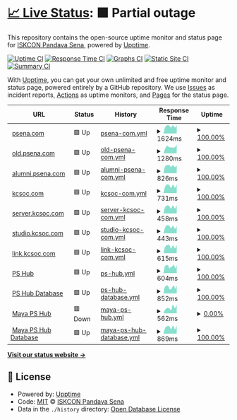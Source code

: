# [📈 Live Status](https://uptime.psena.com): <!--live status--> **🟧 Partial outage**

This repository contains the open-source uptime monitor and status page for [ISKCON Pandava Sena](https://uptime.psena.com), powered by [Upptime](https://github.com/upptime/upptime).

[![Uptime CI](https://github.com/koj-co/upptime/workflows/Uptime%20CI/badge.svg)](https://github.com/koj-co/upptime/actions?query=workflow%3A%22Uptime+CI%22)
[![Response Time CI](https://github.com/koj-co/upptime/workflows/Response%20Time%20CI/badge.svg)](https://github.com/koj-co/upptime/actions?query=workflow%3A%22Response+Time+CI%22)
[![Graphs CI](https://github.com/koj-co/upptime/workflows/Graphs%20CI/badge.svg)](https://github.com/koj-co/upptime/actions?query=workflow%3A%22Graphs+CI%22)
[![Static Site CI](https://github.com/koj-co/upptime/workflows/Static%20Site%20CI/badge.svg)](https://github.com/koj-co/upptime/actions?query=workflow%3A%22Static+Site+CI%22)
[![Summary CI](https://github.com/koj-co/upptime/workflows/Summary%20CI/badge.svg)](https://github.com/koj-co/upptime/actions?query=workflow%3A%22Summary+CI%22)

With [Upptime](https://upptime.js.org), you can get your own unlimited and free uptime monitor and status page, powered entirely by a GitHub repository. We use [Issues](https://github.com/iskconpandavasena/uptime/issues) as incident reports, [Actions](https://github.com/iskconpandavasena/uptime/actions) as uptime monitors, and [Pages](https://uptime.psena.com) for the status page.

<!--start: status pages-->
<!-- This summary is generated by Upptime (https://github.com/upptime/upptime) -->
<!-- Do not edit this manually, your changes will be overwritten -->
<!-- prettier-ignore -->
| URL | Status | History | Response Time | Uptime |
| --- | ------ | ------- | ------------- | ------ |
| <img alt="" src="https://favicons.githubusercontent.com/psena.com" height="13"> [psena.com](https://psena.com) | 🟩 Up | [psena-com.yml](https://github.com/iskconpandavasena/uptime/commits/HEAD/history/psena-com.yml) | <details><summary><img alt="Response time graph" src="./graphs/psena-com/response-time-week.png" height="20"> 1624ms</summary><br><a href="https://uptime.psena.com/history/psena-com"><img alt="Response time 2242" src="https://img.shields.io/endpoint?url=https%3A%2F%2Fraw.githubusercontent.com%2Fiskconpandavasena%2Fuptime%2FHEAD%2Fapi%2Fpsena-com%2Fresponse-time.json"></a><br><a href="https://uptime.psena.com/history/psena-com"><img alt="24-hour response time 1826" src="https://img.shields.io/endpoint?url=https%3A%2F%2Fraw.githubusercontent.com%2Fiskconpandavasena%2Fuptime%2FHEAD%2Fapi%2Fpsena-com%2Fresponse-time-day.json"></a><br><a href="https://uptime.psena.com/history/psena-com"><img alt="7-day response time 1624" src="https://img.shields.io/endpoint?url=https%3A%2F%2Fraw.githubusercontent.com%2Fiskconpandavasena%2Fuptime%2FHEAD%2Fapi%2Fpsena-com%2Fresponse-time-week.json"></a><br><a href="https://uptime.psena.com/history/psena-com"><img alt="30-day response time 1621" src="https://img.shields.io/endpoint?url=https%3A%2F%2Fraw.githubusercontent.com%2Fiskconpandavasena%2Fuptime%2FHEAD%2Fapi%2Fpsena-com%2Fresponse-time-month.json"></a><br><a href="https://uptime.psena.com/history/psena-com"><img alt="1-year response time 2242" src="https://img.shields.io/endpoint?url=https%3A%2F%2Fraw.githubusercontent.com%2Fiskconpandavasena%2Fuptime%2FHEAD%2Fapi%2Fpsena-com%2Fresponse-time-year.json"></a></details> | <details><summary><a href="https://uptime.psena.com/history/psena-com">100.00%</a></summary><a href="https://uptime.psena.com/history/psena-com"><img alt="All-time uptime 99.98%" src="https://img.shields.io/endpoint?url=https%3A%2F%2Fraw.githubusercontent.com%2Fiskconpandavasena%2Fuptime%2FHEAD%2Fapi%2Fpsena-com%2Fuptime.json"></a><br><a href="https://uptime.psena.com/history/psena-com"><img alt="24-hour uptime 100.00%" src="https://img.shields.io/endpoint?url=https%3A%2F%2Fraw.githubusercontent.com%2Fiskconpandavasena%2Fuptime%2FHEAD%2Fapi%2Fpsena-com%2Fuptime-day.json"></a><br><a href="https://uptime.psena.com/history/psena-com"><img alt="7-day uptime 100.00%" src="https://img.shields.io/endpoint?url=https%3A%2F%2Fraw.githubusercontent.com%2Fiskconpandavasena%2Fuptime%2FHEAD%2Fapi%2Fpsena-com%2Fuptime-week.json"></a><br><a href="https://uptime.psena.com/history/psena-com"><img alt="30-day uptime 99.93%" src="https://img.shields.io/endpoint?url=https%3A%2F%2Fraw.githubusercontent.com%2Fiskconpandavasena%2Fuptime%2FHEAD%2Fapi%2Fpsena-com%2Fuptime-month.json"></a><br><a href="https://uptime.psena.com/history/psena-com"><img alt="1-year uptime 99.98%" src="https://img.shields.io/endpoint?url=https%3A%2F%2Fraw.githubusercontent.com%2Fiskconpandavasena%2Fuptime%2FHEAD%2Fapi%2Fpsena-com%2Fuptime-year.json"></a></details>
| <img alt="" src="https://favicons.githubusercontent.com/old.psena.com" height="13"> [old.psena.com](https://old.psena.com) | 🟩 Up | [old-psena-com.yml](https://github.com/iskconpandavasena/uptime/commits/HEAD/history/old-psena-com.yml) | <details><summary><img alt="Response time graph" src="./graphs/old-psena-com/response-time-week.png" height="20"> 1280ms</summary><br><a href="https://uptime.psena.com/history/old-psena-com"><img alt="Response time 1519" src="https://img.shields.io/endpoint?url=https%3A%2F%2Fraw.githubusercontent.com%2Fiskconpandavasena%2Fuptime%2FHEAD%2Fapi%2Fold-psena-com%2Fresponse-time.json"></a><br><a href="https://uptime.psena.com/history/old-psena-com"><img alt="24-hour response time 1701" src="https://img.shields.io/endpoint?url=https%3A%2F%2Fraw.githubusercontent.com%2Fiskconpandavasena%2Fuptime%2FHEAD%2Fapi%2Fold-psena-com%2Fresponse-time-day.json"></a><br><a href="https://uptime.psena.com/history/old-psena-com"><img alt="7-day response time 1280" src="https://img.shields.io/endpoint?url=https%3A%2F%2Fraw.githubusercontent.com%2Fiskconpandavasena%2Fuptime%2FHEAD%2Fapi%2Fold-psena-com%2Fresponse-time-week.json"></a><br><a href="https://uptime.psena.com/history/old-psena-com"><img alt="30-day response time 1361" src="https://img.shields.io/endpoint?url=https%3A%2F%2Fraw.githubusercontent.com%2Fiskconpandavasena%2Fuptime%2FHEAD%2Fapi%2Fold-psena-com%2Fresponse-time-month.json"></a><br><a href="https://uptime.psena.com/history/old-psena-com"><img alt="1-year response time 1519" src="https://img.shields.io/endpoint?url=https%3A%2F%2Fraw.githubusercontent.com%2Fiskconpandavasena%2Fuptime%2FHEAD%2Fapi%2Fold-psena-com%2Fresponse-time-year.json"></a></details> | <details><summary><a href="https://uptime.psena.com/history/old-psena-com">100.00%</a></summary><a href="https://uptime.psena.com/history/old-psena-com"><img alt="All-time uptime 99.98%" src="https://img.shields.io/endpoint?url=https%3A%2F%2Fraw.githubusercontent.com%2Fiskconpandavasena%2Fuptime%2FHEAD%2Fapi%2Fold-psena-com%2Fuptime.json"></a><br><a href="https://uptime.psena.com/history/old-psena-com"><img alt="24-hour uptime 100.00%" src="https://img.shields.io/endpoint?url=https%3A%2F%2Fraw.githubusercontent.com%2Fiskconpandavasena%2Fuptime%2FHEAD%2Fapi%2Fold-psena-com%2Fuptime-day.json"></a><br><a href="https://uptime.psena.com/history/old-psena-com"><img alt="7-day uptime 100.00%" src="https://img.shields.io/endpoint?url=https%3A%2F%2Fraw.githubusercontent.com%2Fiskconpandavasena%2Fuptime%2FHEAD%2Fapi%2Fold-psena-com%2Fuptime-week.json"></a><br><a href="https://uptime.psena.com/history/old-psena-com"><img alt="30-day uptime 99.93%" src="https://img.shields.io/endpoint?url=https%3A%2F%2Fraw.githubusercontent.com%2Fiskconpandavasena%2Fuptime%2FHEAD%2Fapi%2Fold-psena-com%2Fuptime-month.json"></a><br><a href="https://uptime.psena.com/history/old-psena-com"><img alt="1-year uptime 99.98%" src="https://img.shields.io/endpoint?url=https%3A%2F%2Fraw.githubusercontent.com%2Fiskconpandavasena%2Fuptime%2FHEAD%2Fapi%2Fold-psena-com%2Fuptime-year.json"></a></details>
| <img alt="" src="https://favicons.githubusercontent.com/alumni.psena.com" height="13"> [alumni.psena.com](https://alumni.psena.com) | 🟩 Up | [alumni-psena-com.yml](https://github.com/iskconpandavasena/uptime/commits/HEAD/history/alumni-psena-com.yml) | <details><summary><img alt="Response time graph" src="./graphs/alumni-psena-com/response-time-week.png" height="20"> 826ms</summary><br><a href="https://uptime.psena.com/history/alumni-psena-com"><img alt="Response time 828" src="https://img.shields.io/endpoint?url=https%3A%2F%2Fraw.githubusercontent.com%2Fiskconpandavasena%2Fuptime%2FHEAD%2Fapi%2Falumni-psena-com%2Fresponse-time.json"></a><br><a href="https://uptime.psena.com/history/alumni-psena-com"><img alt="24-hour response time 882" src="https://img.shields.io/endpoint?url=https%3A%2F%2Fraw.githubusercontent.com%2Fiskconpandavasena%2Fuptime%2FHEAD%2Fapi%2Falumni-psena-com%2Fresponse-time-day.json"></a><br><a href="https://uptime.psena.com/history/alumni-psena-com"><img alt="7-day response time 826" src="https://img.shields.io/endpoint?url=https%3A%2F%2Fraw.githubusercontent.com%2Fiskconpandavasena%2Fuptime%2FHEAD%2Fapi%2Falumni-psena-com%2Fresponse-time-week.json"></a><br><a href="https://uptime.psena.com/history/alumni-psena-com"><img alt="30-day response time 849" src="https://img.shields.io/endpoint?url=https%3A%2F%2Fraw.githubusercontent.com%2Fiskconpandavasena%2Fuptime%2FHEAD%2Fapi%2Falumni-psena-com%2Fresponse-time-month.json"></a><br><a href="https://uptime.psena.com/history/alumni-psena-com"><img alt="1-year response time 828" src="https://img.shields.io/endpoint?url=https%3A%2F%2Fraw.githubusercontent.com%2Fiskconpandavasena%2Fuptime%2FHEAD%2Fapi%2Falumni-psena-com%2Fresponse-time-year.json"></a></details> | <details><summary><a href="https://uptime.psena.com/history/alumni-psena-com">100.00%</a></summary><a href="https://uptime.psena.com/history/alumni-psena-com"><img alt="All-time uptime 99.99%" src="https://img.shields.io/endpoint?url=https%3A%2F%2Fraw.githubusercontent.com%2Fiskconpandavasena%2Fuptime%2FHEAD%2Fapi%2Falumni-psena-com%2Fuptime.json"></a><br><a href="https://uptime.psena.com/history/alumni-psena-com"><img alt="24-hour uptime 100.00%" src="https://img.shields.io/endpoint?url=https%3A%2F%2Fraw.githubusercontent.com%2Fiskconpandavasena%2Fuptime%2FHEAD%2Fapi%2Falumni-psena-com%2Fuptime-day.json"></a><br><a href="https://uptime.psena.com/history/alumni-psena-com"><img alt="7-day uptime 100.00%" src="https://img.shields.io/endpoint?url=https%3A%2F%2Fraw.githubusercontent.com%2Fiskconpandavasena%2Fuptime%2FHEAD%2Fapi%2Falumni-psena-com%2Fuptime-week.json"></a><br><a href="https://uptime.psena.com/history/alumni-psena-com"><img alt="30-day uptime 99.93%" src="https://img.shields.io/endpoint?url=https%3A%2F%2Fraw.githubusercontent.com%2Fiskconpandavasena%2Fuptime%2FHEAD%2Fapi%2Falumni-psena-com%2Fuptime-month.json"></a><br><a href="https://uptime.psena.com/history/alumni-psena-com"><img alt="1-year uptime 99.99%" src="https://img.shields.io/endpoint?url=https%3A%2F%2Fraw.githubusercontent.com%2Fiskconpandavasena%2Fuptime%2FHEAD%2Fapi%2Falumni-psena-com%2Fuptime-year.json"></a></details>
| <img alt="" src="https://favicons.githubusercontent.com/kcsoc.com" height="13"> [kcsoc.com](https://kcsoc.com) | 🟩 Up | [kcsoc-com.yml](https://github.com/iskconpandavasena/uptime/commits/HEAD/history/kcsoc-com.yml) | <details><summary><img alt="Response time graph" src="./graphs/kcsoc-com/response-time-week.png" height="20"> 731ms</summary><br><a href="https://uptime.psena.com/history/kcsoc-com"><img alt="Response time 634" src="https://img.shields.io/endpoint?url=https%3A%2F%2Fraw.githubusercontent.com%2Fiskconpandavasena%2Fuptime%2FHEAD%2Fapi%2Fkcsoc-com%2Fresponse-time.json"></a><br><a href="https://uptime.psena.com/history/kcsoc-com"><img alt="24-hour response time 851" src="https://img.shields.io/endpoint?url=https%3A%2F%2Fraw.githubusercontent.com%2Fiskconpandavasena%2Fuptime%2FHEAD%2Fapi%2Fkcsoc-com%2Fresponse-time-day.json"></a><br><a href="https://uptime.psena.com/history/kcsoc-com"><img alt="7-day response time 731" src="https://img.shields.io/endpoint?url=https%3A%2F%2Fraw.githubusercontent.com%2Fiskconpandavasena%2Fuptime%2FHEAD%2Fapi%2Fkcsoc-com%2Fresponse-time-week.json"></a><br><a href="https://uptime.psena.com/history/kcsoc-com"><img alt="30-day response time 741" src="https://img.shields.io/endpoint?url=https%3A%2F%2Fraw.githubusercontent.com%2Fiskconpandavasena%2Fuptime%2FHEAD%2Fapi%2Fkcsoc-com%2Fresponse-time-month.json"></a><br><a href="https://uptime.psena.com/history/kcsoc-com"><img alt="1-year response time 634" src="https://img.shields.io/endpoint?url=https%3A%2F%2Fraw.githubusercontent.com%2Fiskconpandavasena%2Fuptime%2FHEAD%2Fapi%2Fkcsoc-com%2Fresponse-time-year.json"></a></details> | <details><summary><a href="https://uptime.psena.com/history/kcsoc-com">100.00%</a></summary><a href="https://uptime.psena.com/history/kcsoc-com"><img alt="All-time uptime 99.99%" src="https://img.shields.io/endpoint?url=https%3A%2F%2Fraw.githubusercontent.com%2Fiskconpandavasena%2Fuptime%2FHEAD%2Fapi%2Fkcsoc-com%2Fuptime.json"></a><br><a href="https://uptime.psena.com/history/kcsoc-com"><img alt="24-hour uptime 100.00%" src="https://img.shields.io/endpoint?url=https%3A%2F%2Fraw.githubusercontent.com%2Fiskconpandavasena%2Fuptime%2FHEAD%2Fapi%2Fkcsoc-com%2Fuptime-day.json"></a><br><a href="https://uptime.psena.com/history/kcsoc-com"><img alt="7-day uptime 100.00%" src="https://img.shields.io/endpoint?url=https%3A%2F%2Fraw.githubusercontent.com%2Fiskconpandavasena%2Fuptime%2FHEAD%2Fapi%2Fkcsoc-com%2Fuptime-week.json"></a><br><a href="https://uptime.psena.com/history/kcsoc-com"><img alt="30-day uptime 99.94%" src="https://img.shields.io/endpoint?url=https%3A%2F%2Fraw.githubusercontent.com%2Fiskconpandavasena%2Fuptime%2FHEAD%2Fapi%2Fkcsoc-com%2Fuptime-month.json"></a><br><a href="https://uptime.psena.com/history/kcsoc-com"><img alt="1-year uptime 99.99%" src="https://img.shields.io/endpoint?url=https%3A%2F%2Fraw.githubusercontent.com%2Fiskconpandavasena%2Fuptime%2FHEAD%2Fapi%2Fkcsoc-com%2Fuptime-year.json"></a></details>
| <img alt="" src="https://favicons.githubusercontent.com/server.kcsoc.com" height="13"> [server.kcsoc.com](https://server.kcsoc.com) | 🟩 Up | [server-kcsoc-com.yml](https://github.com/iskconpandavasena/uptime/commits/HEAD/history/server-kcsoc-com.yml) | <details><summary><img alt="Response time graph" src="./graphs/server-kcsoc-com/response-time-week.png" height="20"> 458ms</summary><br><a href="https://uptime.psena.com/history/server-kcsoc-com"><img alt="Response time 450" src="https://img.shields.io/endpoint?url=https%3A%2F%2Fraw.githubusercontent.com%2Fiskconpandavasena%2Fuptime%2FHEAD%2Fapi%2Fserver-kcsoc-com%2Fresponse-time.json"></a><br><a href="https://uptime.psena.com/history/server-kcsoc-com"><img alt="24-hour response time 546" src="https://img.shields.io/endpoint?url=https%3A%2F%2Fraw.githubusercontent.com%2Fiskconpandavasena%2Fuptime%2FHEAD%2Fapi%2Fserver-kcsoc-com%2Fresponse-time-day.json"></a><br><a href="https://uptime.psena.com/history/server-kcsoc-com"><img alt="7-day response time 458" src="https://img.shields.io/endpoint?url=https%3A%2F%2Fraw.githubusercontent.com%2Fiskconpandavasena%2Fuptime%2FHEAD%2Fapi%2Fserver-kcsoc-com%2Fresponse-time-week.json"></a><br><a href="https://uptime.psena.com/history/server-kcsoc-com"><img alt="30-day response time 468" src="https://img.shields.io/endpoint?url=https%3A%2F%2Fraw.githubusercontent.com%2Fiskconpandavasena%2Fuptime%2FHEAD%2Fapi%2Fserver-kcsoc-com%2Fresponse-time-month.json"></a><br><a href="https://uptime.psena.com/history/server-kcsoc-com"><img alt="1-year response time 450" src="https://img.shields.io/endpoint?url=https%3A%2F%2Fraw.githubusercontent.com%2Fiskconpandavasena%2Fuptime%2FHEAD%2Fapi%2Fserver-kcsoc-com%2Fresponse-time-year.json"></a></details> | <details><summary><a href="https://uptime.psena.com/history/server-kcsoc-com">100.00%</a></summary><a href="https://uptime.psena.com/history/server-kcsoc-com"><img alt="All-time uptime 99.99%" src="https://img.shields.io/endpoint?url=https%3A%2F%2Fraw.githubusercontent.com%2Fiskconpandavasena%2Fuptime%2FHEAD%2Fapi%2Fserver-kcsoc-com%2Fuptime.json"></a><br><a href="https://uptime.psena.com/history/server-kcsoc-com"><img alt="24-hour uptime 100.00%" src="https://img.shields.io/endpoint?url=https%3A%2F%2Fraw.githubusercontent.com%2Fiskconpandavasena%2Fuptime%2FHEAD%2Fapi%2Fserver-kcsoc-com%2Fuptime-day.json"></a><br><a href="https://uptime.psena.com/history/server-kcsoc-com"><img alt="7-day uptime 100.00%" src="https://img.shields.io/endpoint?url=https%3A%2F%2Fraw.githubusercontent.com%2Fiskconpandavasena%2Fuptime%2FHEAD%2Fapi%2Fserver-kcsoc-com%2Fuptime-week.json"></a><br><a href="https://uptime.psena.com/history/server-kcsoc-com"><img alt="30-day uptime 99.94%" src="https://img.shields.io/endpoint?url=https%3A%2F%2Fraw.githubusercontent.com%2Fiskconpandavasena%2Fuptime%2FHEAD%2Fapi%2Fserver-kcsoc-com%2Fuptime-month.json"></a><br><a href="https://uptime.psena.com/history/server-kcsoc-com"><img alt="1-year uptime 99.99%" src="https://img.shields.io/endpoint?url=https%3A%2F%2Fraw.githubusercontent.com%2Fiskconpandavasena%2Fuptime%2FHEAD%2Fapi%2Fserver-kcsoc-com%2Fuptime-year.json"></a></details>
| <img alt="" src="https://favicons.githubusercontent.com/studio.kcsoc.com" height="13"> [studio.kcsoc.com](https://studio.kcsoc.com) | 🟩 Up | [studio-kcsoc-com.yml](https://github.com/iskconpandavasena/uptime/commits/HEAD/history/studio-kcsoc-com.yml) | <details><summary><img alt="Response time graph" src="./graphs/studio-kcsoc-com/response-time-week.png" height="20"> 443ms</summary><br><a href="https://uptime.psena.com/history/studio-kcsoc-com"><img alt="Response time 447" src="https://img.shields.io/endpoint?url=https%3A%2F%2Fraw.githubusercontent.com%2Fiskconpandavasena%2Fuptime%2FHEAD%2Fapi%2Fstudio-kcsoc-com%2Fresponse-time.json"></a><br><a href="https://uptime.psena.com/history/studio-kcsoc-com"><img alt="24-hour response time 499" src="https://img.shields.io/endpoint?url=https%3A%2F%2Fraw.githubusercontent.com%2Fiskconpandavasena%2Fuptime%2FHEAD%2Fapi%2Fstudio-kcsoc-com%2Fresponse-time-day.json"></a><br><a href="https://uptime.psena.com/history/studio-kcsoc-com"><img alt="7-day response time 443" src="https://img.shields.io/endpoint?url=https%3A%2F%2Fraw.githubusercontent.com%2Fiskconpandavasena%2Fuptime%2FHEAD%2Fapi%2Fstudio-kcsoc-com%2Fresponse-time-week.json"></a><br><a href="https://uptime.psena.com/history/studio-kcsoc-com"><img alt="30-day response time 545" src="https://img.shields.io/endpoint?url=https%3A%2F%2Fraw.githubusercontent.com%2Fiskconpandavasena%2Fuptime%2FHEAD%2Fapi%2Fstudio-kcsoc-com%2Fresponse-time-month.json"></a><br><a href="https://uptime.psena.com/history/studio-kcsoc-com"><img alt="1-year response time 447" src="https://img.shields.io/endpoint?url=https%3A%2F%2Fraw.githubusercontent.com%2Fiskconpandavasena%2Fuptime%2FHEAD%2Fapi%2Fstudio-kcsoc-com%2Fresponse-time-year.json"></a></details> | <details><summary><a href="https://uptime.psena.com/history/studio-kcsoc-com">100.00%</a></summary><a href="https://uptime.psena.com/history/studio-kcsoc-com"><img alt="All-time uptime 99.99%" src="https://img.shields.io/endpoint?url=https%3A%2F%2Fraw.githubusercontent.com%2Fiskconpandavasena%2Fuptime%2FHEAD%2Fapi%2Fstudio-kcsoc-com%2Fuptime.json"></a><br><a href="https://uptime.psena.com/history/studio-kcsoc-com"><img alt="24-hour uptime 100.00%" src="https://img.shields.io/endpoint?url=https%3A%2F%2Fraw.githubusercontent.com%2Fiskconpandavasena%2Fuptime%2FHEAD%2Fapi%2Fstudio-kcsoc-com%2Fuptime-day.json"></a><br><a href="https://uptime.psena.com/history/studio-kcsoc-com"><img alt="7-day uptime 100.00%" src="https://img.shields.io/endpoint?url=https%3A%2F%2Fraw.githubusercontent.com%2Fiskconpandavasena%2Fuptime%2FHEAD%2Fapi%2Fstudio-kcsoc-com%2Fuptime-week.json"></a><br><a href="https://uptime.psena.com/history/studio-kcsoc-com"><img alt="30-day uptime 99.96%" src="https://img.shields.io/endpoint?url=https%3A%2F%2Fraw.githubusercontent.com%2Fiskconpandavasena%2Fuptime%2FHEAD%2Fapi%2Fstudio-kcsoc-com%2Fuptime-month.json"></a><br><a href="https://uptime.psena.com/history/studio-kcsoc-com"><img alt="1-year uptime 99.99%" src="https://img.shields.io/endpoint?url=https%3A%2F%2Fraw.githubusercontent.com%2Fiskconpandavasena%2Fuptime%2FHEAD%2Fapi%2Fstudio-kcsoc-com%2Fuptime-year.json"></a></details>
| <img alt="" src="https://favicons.githubusercontent.com/link.kcsoc.com" height="13"> [link.kcsoc.com](https://link.kcsoc.com) | 🟩 Up | [link-kcsoc-com.yml](https://github.com/iskconpandavasena/uptime/commits/HEAD/history/link-kcsoc-com.yml) | <details><summary><img alt="Response time graph" src="./graphs/link-kcsoc-com/response-time-week.png" height="20"> 615ms</summary><br><a href="https://uptime.psena.com/history/link-kcsoc-com"><img alt="Response time 604" src="https://img.shields.io/endpoint?url=https%3A%2F%2Fraw.githubusercontent.com%2Fiskconpandavasena%2Fuptime%2FHEAD%2Fapi%2Flink-kcsoc-com%2Fresponse-time.json"></a><br><a href="https://uptime.psena.com/history/link-kcsoc-com"><img alt="24-hour response time 717" src="https://img.shields.io/endpoint?url=https%3A%2F%2Fraw.githubusercontent.com%2Fiskconpandavasena%2Fuptime%2FHEAD%2Fapi%2Flink-kcsoc-com%2Fresponse-time-day.json"></a><br><a href="https://uptime.psena.com/history/link-kcsoc-com"><img alt="7-day response time 615" src="https://img.shields.io/endpoint?url=https%3A%2F%2Fraw.githubusercontent.com%2Fiskconpandavasena%2Fuptime%2FHEAD%2Fapi%2Flink-kcsoc-com%2Fresponse-time-week.json"></a><br><a href="https://uptime.psena.com/history/link-kcsoc-com"><img alt="30-day response time 835" src="https://img.shields.io/endpoint?url=https%3A%2F%2Fraw.githubusercontent.com%2Fiskconpandavasena%2Fuptime%2FHEAD%2Fapi%2Flink-kcsoc-com%2Fresponse-time-month.json"></a><br><a href="https://uptime.psena.com/history/link-kcsoc-com"><img alt="1-year response time 604" src="https://img.shields.io/endpoint?url=https%3A%2F%2Fraw.githubusercontent.com%2Fiskconpandavasena%2Fuptime%2FHEAD%2Fapi%2Flink-kcsoc-com%2Fresponse-time-year.json"></a></details> | <details><summary><a href="https://uptime.psena.com/history/link-kcsoc-com">100.00%</a></summary><a href="https://uptime.psena.com/history/link-kcsoc-com"><img alt="All-time uptime 99.98%" src="https://img.shields.io/endpoint?url=https%3A%2F%2Fraw.githubusercontent.com%2Fiskconpandavasena%2Fuptime%2FHEAD%2Fapi%2Flink-kcsoc-com%2Fuptime.json"></a><br><a href="https://uptime.psena.com/history/link-kcsoc-com"><img alt="24-hour uptime 100.00%" src="https://img.shields.io/endpoint?url=https%3A%2F%2Fraw.githubusercontent.com%2Fiskconpandavasena%2Fuptime%2FHEAD%2Fapi%2Flink-kcsoc-com%2Fuptime-day.json"></a><br><a href="https://uptime.psena.com/history/link-kcsoc-com"><img alt="7-day uptime 100.00%" src="https://img.shields.io/endpoint?url=https%3A%2F%2Fraw.githubusercontent.com%2Fiskconpandavasena%2Fuptime%2FHEAD%2Fapi%2Flink-kcsoc-com%2Fuptime-week.json"></a><br><a href="https://uptime.psena.com/history/link-kcsoc-com"><img alt="30-day uptime 99.96%" src="https://img.shields.io/endpoint?url=https%3A%2F%2Fraw.githubusercontent.com%2Fiskconpandavasena%2Fuptime%2FHEAD%2Fapi%2Flink-kcsoc-com%2Fuptime-month.json"></a><br><a href="https://uptime.psena.com/history/link-kcsoc-com"><img alt="1-year uptime 99.98%" src="https://img.shields.io/endpoint?url=https%3A%2F%2Fraw.githubusercontent.com%2Fiskconpandavasena%2Fuptime%2FHEAD%2Fapi%2Flink-kcsoc-com%2Fuptime-year.json"></a></details>
| <img alt="" src="https://favicons.githubusercontent.com/hub.psena.com" height="13"> [PS Hub](https://hub.psena.com) | 🟩 Up | [ps-hub.yml](https://github.com/iskconpandavasena/uptime/commits/HEAD/history/ps-hub.yml) | <details><summary><img alt="Response time graph" src="./graphs/ps-hub/response-time-week.png" height="20"> 604ms</summary><br><a href="https://uptime.psena.com/history/ps-hub"><img alt="Response time 604" src="https://img.shields.io/endpoint?url=https%3A%2F%2Fraw.githubusercontent.com%2Fiskconpandavasena%2Fuptime%2FHEAD%2Fapi%2Fps-hub%2Fresponse-time.json"></a><br><a href="https://uptime.psena.com/history/ps-hub"><img alt="24-hour response time 705" src="https://img.shields.io/endpoint?url=https%3A%2F%2Fraw.githubusercontent.com%2Fiskconpandavasena%2Fuptime%2FHEAD%2Fapi%2Fps-hub%2Fresponse-time-day.json"></a><br><a href="https://uptime.psena.com/history/ps-hub"><img alt="7-day response time 604" src="https://img.shields.io/endpoint?url=https%3A%2F%2Fraw.githubusercontent.com%2Fiskconpandavasena%2Fuptime%2FHEAD%2Fapi%2Fps-hub%2Fresponse-time-week.json"></a><br><a href="https://uptime.psena.com/history/ps-hub"><img alt="30-day response time 606" src="https://img.shields.io/endpoint?url=https%3A%2F%2Fraw.githubusercontent.com%2Fiskconpandavasena%2Fuptime%2FHEAD%2Fapi%2Fps-hub%2Fresponse-time-month.json"></a><br><a href="https://uptime.psena.com/history/ps-hub"><img alt="1-year response time 604" src="https://img.shields.io/endpoint?url=https%3A%2F%2Fraw.githubusercontent.com%2Fiskconpandavasena%2Fuptime%2FHEAD%2Fapi%2Fps-hub%2Fresponse-time-year.json"></a></details> | <details><summary><a href="https://uptime.psena.com/history/ps-hub">100.00%</a></summary><a href="https://uptime.psena.com/history/ps-hub"><img alt="All-time uptime 99.99%" src="https://img.shields.io/endpoint?url=https%3A%2F%2Fraw.githubusercontent.com%2Fiskconpandavasena%2Fuptime%2FHEAD%2Fapi%2Fps-hub%2Fuptime.json"></a><br><a href="https://uptime.psena.com/history/ps-hub"><img alt="24-hour uptime 100.00%" src="https://img.shields.io/endpoint?url=https%3A%2F%2Fraw.githubusercontent.com%2Fiskconpandavasena%2Fuptime%2FHEAD%2Fapi%2Fps-hub%2Fuptime-day.json"></a><br><a href="https://uptime.psena.com/history/ps-hub"><img alt="7-day uptime 100.00%" src="https://img.shields.io/endpoint?url=https%3A%2F%2Fraw.githubusercontent.com%2Fiskconpandavasena%2Fuptime%2FHEAD%2Fapi%2Fps-hub%2Fuptime-week.json"></a><br><a href="https://uptime.psena.com/history/ps-hub"><img alt="30-day uptime 99.96%" src="https://img.shields.io/endpoint?url=https%3A%2F%2Fraw.githubusercontent.com%2Fiskconpandavasena%2Fuptime%2FHEAD%2Fapi%2Fps-hub%2Fuptime-month.json"></a><br><a href="https://uptime.psena.com/history/ps-hub"><img alt="1-year uptime 99.99%" src="https://img.shields.io/endpoint?url=https%3A%2F%2Fraw.githubusercontent.com%2Fiskconpandavasena%2Fuptime%2FHEAD%2Fapi%2Fps-hub%2Fuptime-year.json"></a></details>
| <img alt="" src="https://favicons.githubusercontent.com/db.hub.psena.com" height="13"> [PS Hub Database](https://db.hub.psena.com) | 🟩 Up | [ps-hub-database.yml](https://github.com/iskconpandavasena/uptime/commits/HEAD/history/ps-hub-database.yml) | <details><summary><img alt="Response time graph" src="./graphs/ps-hub-database/response-time-week.png" height="20"> 852ms</summary><br><a href="https://uptime.psena.com/history/ps-hub-database"><img alt="Response time 851" src="https://img.shields.io/endpoint?url=https%3A%2F%2Fraw.githubusercontent.com%2Fiskconpandavasena%2Fuptime%2FHEAD%2Fapi%2Fps-hub-database%2Fresponse-time.json"></a><br><a href="https://uptime.psena.com/history/ps-hub-database"><img alt="24-hour response time 1067" src="https://img.shields.io/endpoint?url=https%3A%2F%2Fraw.githubusercontent.com%2Fiskconpandavasena%2Fuptime%2FHEAD%2Fapi%2Fps-hub-database%2Fresponse-time-day.json"></a><br><a href="https://uptime.psena.com/history/ps-hub-database"><img alt="7-day response time 852" src="https://img.shields.io/endpoint?url=https%3A%2F%2Fraw.githubusercontent.com%2Fiskconpandavasena%2Fuptime%2FHEAD%2Fapi%2Fps-hub-database%2Fresponse-time-week.json"></a><br><a href="https://uptime.psena.com/history/ps-hub-database"><img alt="30-day response time 872" src="https://img.shields.io/endpoint?url=https%3A%2F%2Fraw.githubusercontent.com%2Fiskconpandavasena%2Fuptime%2FHEAD%2Fapi%2Fps-hub-database%2Fresponse-time-month.json"></a><br><a href="https://uptime.psena.com/history/ps-hub-database"><img alt="1-year response time 851" src="https://img.shields.io/endpoint?url=https%3A%2F%2Fraw.githubusercontent.com%2Fiskconpandavasena%2Fuptime%2FHEAD%2Fapi%2Fps-hub-database%2Fresponse-time-year.json"></a></details> | <details><summary><a href="https://uptime.psena.com/history/ps-hub-database">100.00%</a></summary><a href="https://uptime.psena.com/history/ps-hub-database"><img alt="All-time uptime 99.82%" src="https://img.shields.io/endpoint?url=https%3A%2F%2Fraw.githubusercontent.com%2Fiskconpandavasena%2Fuptime%2FHEAD%2Fapi%2Fps-hub-database%2Fuptime.json"></a><br><a href="https://uptime.psena.com/history/ps-hub-database"><img alt="24-hour uptime 100.00%" src="https://img.shields.io/endpoint?url=https%3A%2F%2Fraw.githubusercontent.com%2Fiskconpandavasena%2Fuptime%2FHEAD%2Fapi%2Fps-hub-database%2Fuptime-day.json"></a><br><a href="https://uptime.psena.com/history/ps-hub-database"><img alt="7-day uptime 100.00%" src="https://img.shields.io/endpoint?url=https%3A%2F%2Fraw.githubusercontent.com%2Fiskconpandavasena%2Fuptime%2FHEAD%2Fapi%2Fps-hub-database%2Fuptime-week.json"></a><br><a href="https://uptime.psena.com/history/ps-hub-database"><img alt="30-day uptime 99.96%" src="https://img.shields.io/endpoint?url=https%3A%2F%2Fraw.githubusercontent.com%2Fiskconpandavasena%2Fuptime%2FHEAD%2Fapi%2Fps-hub-database%2Fuptime-month.json"></a><br><a href="https://uptime.psena.com/history/ps-hub-database"><img alt="1-year uptime 99.82%" src="https://img.shields.io/endpoint?url=https%3A%2F%2Fraw.githubusercontent.com%2Fiskconpandavasena%2Fuptime%2FHEAD%2Fapi%2Fps-hub-database%2Fuptime-year.json"></a></details>
| <img alt="" src="https://favicons.githubusercontent.com/maya.hub.psena.com" height="13"> [Maya PS Hub](https://maya.hub.psena.com) | 🟥 Down | [maya-ps-hub.yml](https://github.com/iskconpandavasena/uptime/commits/HEAD/history/maya-ps-hub.yml) | <details><summary><img alt="Response time graph" src="./graphs/maya-ps-hub/response-time-week.png" height="20"> 562ms</summary><br><a href="https://uptime.psena.com/history/maya-ps-hub"><img alt="Response time 735" src="https://img.shields.io/endpoint?url=https%3A%2F%2Fraw.githubusercontent.com%2Fiskconpandavasena%2Fuptime%2FHEAD%2Fapi%2Fmaya-ps-hub%2Fresponse-time.json"></a><br><a href="https://uptime.psena.com/history/maya-ps-hub"><img alt="24-hour response time 838" src="https://img.shields.io/endpoint?url=https%3A%2F%2Fraw.githubusercontent.com%2Fiskconpandavasena%2Fuptime%2FHEAD%2Fapi%2Fmaya-ps-hub%2Fresponse-time-day.json"></a><br><a href="https://uptime.psena.com/history/maya-ps-hub"><img alt="7-day response time 562" src="https://img.shields.io/endpoint?url=https%3A%2F%2Fraw.githubusercontent.com%2Fiskconpandavasena%2Fuptime%2FHEAD%2Fapi%2Fmaya-ps-hub%2Fresponse-time-week.json"></a><br><a href="https://uptime.psena.com/history/maya-ps-hub"><img alt="30-day response time 469" src="https://img.shields.io/endpoint?url=https%3A%2F%2Fraw.githubusercontent.com%2Fiskconpandavasena%2Fuptime%2FHEAD%2Fapi%2Fmaya-ps-hub%2Fresponse-time-month.json"></a><br><a href="https://uptime.psena.com/history/maya-ps-hub"><img alt="1-year response time 735" src="https://img.shields.io/endpoint?url=https%3A%2F%2Fraw.githubusercontent.com%2Fiskconpandavasena%2Fuptime%2FHEAD%2Fapi%2Fmaya-ps-hub%2Fresponse-time-year.json"></a></details> | <details><summary><a href="https://uptime.psena.com/history/maya-ps-hub">0.00%</a></summary><a href="https://uptime.psena.com/history/maya-ps-hub"><img alt="All-time uptime 89.36%" src="https://img.shields.io/endpoint?url=https%3A%2F%2Fraw.githubusercontent.com%2Fiskconpandavasena%2Fuptime%2FHEAD%2Fapi%2Fmaya-ps-hub%2Fuptime.json"></a><br><a href="https://uptime.psena.com/history/maya-ps-hub"><img alt="24-hour uptime 0.00%" src="https://img.shields.io/endpoint?url=https%3A%2F%2Fraw.githubusercontent.com%2Fiskconpandavasena%2Fuptime%2FHEAD%2Fapi%2Fmaya-ps-hub%2Fuptime-day.json"></a><br><a href="https://uptime.psena.com/history/maya-ps-hub"><img alt="7-day uptime 0.00%" src="https://img.shields.io/endpoint?url=https%3A%2F%2Fraw.githubusercontent.com%2Fiskconpandavasena%2Fuptime%2FHEAD%2Fapi%2Fmaya-ps-hub%2Fuptime-week.json"></a><br><a href="https://uptime.psena.com/history/maya-ps-hub"><img alt="30-day uptime 4.20%" src="https://img.shields.io/endpoint?url=https%3A%2F%2Fraw.githubusercontent.com%2Fiskconpandavasena%2Fuptime%2FHEAD%2Fapi%2Fmaya-ps-hub%2Fuptime-month.json"></a><br><a href="https://uptime.psena.com/history/maya-ps-hub"><img alt="1-year uptime 89.36%" src="https://img.shields.io/endpoint?url=https%3A%2F%2Fraw.githubusercontent.com%2Fiskconpandavasena%2Fuptime%2FHEAD%2Fapi%2Fmaya-ps-hub%2Fuptime-year.json"></a></details>
| <img alt="" src="https://favicons.githubusercontent.com/db.maya.hub.psena.com" height="13"> [Maya PS Hub Database](https://db.maya.hub.psena.com) | 🟩 Up | [maya-ps-hub-database.yml](https://github.com/iskconpandavasena/uptime/commits/HEAD/history/maya-ps-hub-database.yml) | <details><summary><img alt="Response time graph" src="./graphs/maya-ps-hub-database/response-time-week.png" height="20"> 869ms</summary><br><a href="https://uptime.psena.com/history/maya-ps-hub-database"><img alt="Response time 831" src="https://img.shields.io/endpoint?url=https%3A%2F%2Fraw.githubusercontent.com%2Fiskconpandavasena%2Fuptime%2FHEAD%2Fapi%2Fmaya-ps-hub-database%2Fresponse-time.json"></a><br><a href="https://uptime.psena.com/history/maya-ps-hub-database"><img alt="24-hour response time 1049" src="https://img.shields.io/endpoint?url=https%3A%2F%2Fraw.githubusercontent.com%2Fiskconpandavasena%2Fuptime%2FHEAD%2Fapi%2Fmaya-ps-hub-database%2Fresponse-time-day.json"></a><br><a href="https://uptime.psena.com/history/maya-ps-hub-database"><img alt="7-day response time 869" src="https://img.shields.io/endpoint?url=https%3A%2F%2Fraw.githubusercontent.com%2Fiskconpandavasena%2Fuptime%2FHEAD%2Fapi%2Fmaya-ps-hub-database%2Fresponse-time-week.json"></a><br><a href="https://uptime.psena.com/history/maya-ps-hub-database"><img alt="30-day response time 873" src="https://img.shields.io/endpoint?url=https%3A%2F%2Fraw.githubusercontent.com%2Fiskconpandavasena%2Fuptime%2FHEAD%2Fapi%2Fmaya-ps-hub-database%2Fresponse-time-month.json"></a><br><a href="https://uptime.psena.com/history/maya-ps-hub-database"><img alt="1-year response time 831" src="https://img.shields.io/endpoint?url=https%3A%2F%2Fraw.githubusercontent.com%2Fiskconpandavasena%2Fuptime%2FHEAD%2Fapi%2Fmaya-ps-hub-database%2Fresponse-time-year.json"></a></details> | <details><summary><a href="https://uptime.psena.com/history/maya-ps-hub-database">100.00%</a></summary><a href="https://uptime.psena.com/history/maya-ps-hub-database"><img alt="All-time uptime 99.94%" src="https://img.shields.io/endpoint?url=https%3A%2F%2Fraw.githubusercontent.com%2Fiskconpandavasena%2Fuptime%2FHEAD%2Fapi%2Fmaya-ps-hub-database%2Fuptime.json"></a><br><a href="https://uptime.psena.com/history/maya-ps-hub-database"><img alt="24-hour uptime 100.00%" src="https://img.shields.io/endpoint?url=https%3A%2F%2Fraw.githubusercontent.com%2Fiskconpandavasena%2Fuptime%2FHEAD%2Fapi%2Fmaya-ps-hub-database%2Fuptime-day.json"></a><br><a href="https://uptime.psena.com/history/maya-ps-hub-database"><img alt="7-day uptime 100.00%" src="https://img.shields.io/endpoint?url=https%3A%2F%2Fraw.githubusercontent.com%2Fiskconpandavasena%2Fuptime%2FHEAD%2Fapi%2Fmaya-ps-hub-database%2Fuptime-week.json"></a><br><a href="https://uptime.psena.com/history/maya-ps-hub-database"><img alt="30-day uptime 99.94%" src="https://img.shields.io/endpoint?url=https%3A%2F%2Fraw.githubusercontent.com%2Fiskconpandavasena%2Fuptime%2FHEAD%2Fapi%2Fmaya-ps-hub-database%2Fuptime-month.json"></a><br><a href="https://uptime.psena.com/history/maya-ps-hub-database"><img alt="1-year uptime 99.94%" src="https://img.shields.io/endpoint?url=https%3A%2F%2Fraw.githubusercontent.com%2Fiskconpandavasena%2Fuptime%2FHEAD%2Fapi%2Fmaya-ps-hub-database%2Fuptime-year.json"></a></details>

<!--end: status pages-->

[**Visit our status website →**](https://uptime.psena.com)

## 📄 License

- Powered by: [Upptime](https://github.com/upptime/upptime)
- Code: [MIT](./LICENSE) © [ISKCON Pandava Sena](https://uptime.psena.com)
- Data in the `./history` directory: [Open Database License](https://opendatacommons.org/licenses/odbl/1-0/)
